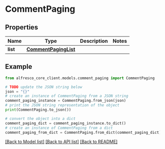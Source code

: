 # CommentPaging


## Properties

Name | Type | Description | Notes
------------ | ------------- | ------------- | -------------
**list** | [**CommentPagingList**](CommentPagingList.md) |  | 

## Example

```python
from alfresco_core_client.models.comment_paging import CommentPaging

# TODO update the JSON string below
json = "{}"
# create an instance of CommentPaging from a JSON string
comment_paging_instance = CommentPaging.from_json(json)
# print the JSON string representation of the object
print(CommentPaging.to_json())

# convert the object into a dict
comment_paging_dict = comment_paging_instance.to_dict()
# create an instance of CommentPaging from a dict
comment_paging_from_dict = CommentPaging.from_dict(comment_paging_dict)
```
[[Back to Model list]](../README.md#documentation-for-models) [[Back to API list]](../README.md#documentation-for-api-endpoints) [[Back to README]](../README.md)


